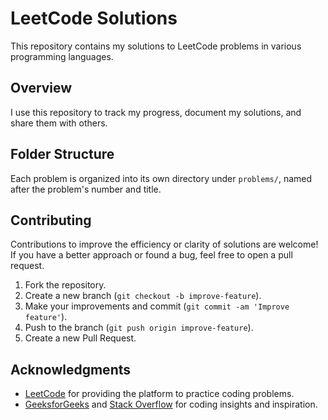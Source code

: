 # LeetCode Solutions

This repository contains my solutions to LeetCode problems in various programming languages.

## Overview

I use this repository to track my progress, document my solutions, and share them with others.

## Folder Structure

Each problem is organized into its own directory under `problems/`, named after the problem's number and title.

## Contributing

Contributions to improve the efficiency or clarity of solutions are welcome! If you have a better approach or found a bug, feel free to open a pull request.

1. Fork the repository.
2. Create a new branch (`git checkout -b improve-feature`).
3. Make your improvements and commit (`git commit -am 'Improve feature'`).
4. Push to the branch (`git push origin improve-feature`).
5. Create a new Pull Request.

## Acknowledgments

- [LeetCode](https://leetcode.com/) for providing the platform to practice coding problems.
- [GeeksforGeeks](https://www.geeksforgeeks.org/) and [Stack Overflow](https://stackoverflow.com/) for coding insights and inspiration.
